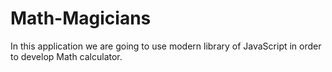 # Math-Magicians
In this application we are going to use modern library of JavaScript in order to develop Math calculator.
